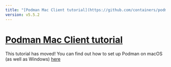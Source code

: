 ```yaml
---
title: "[Podman Mac Client tutorial](https://github.com/containers/podman/blob/main/docs/tutorials/mac_win_client.md)"
version: v5.5.2
---
```


# [Podman Mac Client tutorial](https://github.com/containers/podman/blob/main/docs/tutorials/mac_win_client.md)
This tutorial has moved! You can find out how to set up Podman on macOS (as well as Windows) [here](https://github.com/containers/podman/blob/main/docs/tutorials/mac_win_client.md)
